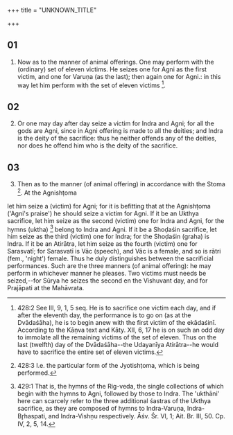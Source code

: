 +++
title = "UNKNOWN_TITLE"

+++


## 01
1. Now as to the manner of animal offerings. One may perform with the (ordinary) set of eleven victims. He seizes one for Agni as the first victim, and one for Varuṇa (as the last); then again one for Agni.: in this way let him perform with the set of eleven victims [^fn_992].

[^fn_992]: 428:2 See III, 9, 1, 5 seq. He is to sacrifice one victim each day, and if after the eleventh day, the performance is to go on (as at the Dvādaśāha), he is to begin anew with the first victim of the ekādaśinī. According to the Kāṇva text and Kāty. XII, 6, 17 he is on such an odd day to immolate all the remaining victims of the set of eleven. Thus on the last (twelfth) day of the Dvādaśāha--the Udayanīya Atirātra--he would have to sacrifice the entire set of eleven victims.

## 02
2. Or one may day after day seize a victim for Indra and Agni; for all the gods are Agni, since in Agni offering is made to all the deities; and Indra is the deity of the sacrifice: thus he neither offends any of the deities, nor does he offend him who is the deity of the sacrifice.

## 03
3. Then as to the manner (of animal offering) in accordance with the Stoma [^fn_993]. At the Agnishṭoma

[^fn_993]: 428:3 I.e. the particular form of the Jyotishṭoma, which is being performed.

let him seize a (victim) for Agni; for it is befitting that at the Agnishṭoma ('Agni's praise') he should seize a victim for Agni. If it be an Ukthya sacrifice, let him seize as the second (victim) one for Indra and Agni, for the hymns (uktha) [^fn_994] belong to Indra and Agni. If it be a Shoḍaśin sacrifice, let him seize as the third (victim) one for Indra; for the Shoḍaśin (graha) is Indra. If it be an Atirātra, let him seize as the fourth (victim) one for Sarasvatī; for Sarasvatī is Vāc (speech), and Vāc is a female, and so is rātri (fem., 'night') female. Thus he duly distinguishes between the sacrificial performances. Such are the three manners (of animal offering): he may perform in whichever manner he pleases. Two victims must needs be seized,--for Sūrya he seizes the second en the Vishuvant day, and for Prajāpati at the Mahāvrata.

[^fn_994]: 429:1 That is, the hymns of the Rig-veda, the single collections of which begin with the hymns to Agni, followed by those to Indra. The 'ukthāni' here can scarcely refer to the three additional śastras of the Ukthya sacrifice, as they are composed of hymns to Indra-Varuṇa, Indra-Br̥haspati, and Indra-Vishṇu respectively. Āśv. Śr. VI, 1; Ait. Br. III, 50. Cp. IV, 2, 5, 14.


